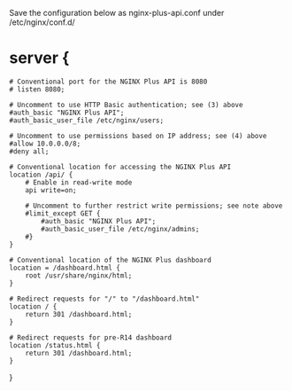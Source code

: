 Save the configuration below as nginx-plus-api.conf under /etc/nginx/conf.d/

# server {
    # Conventional port for the NGINX Plus API is 8080
    # listen 8080;

    # Uncomment to use HTTP Basic authentication; see (3) above
    #auth_basic "NGINX Plus API";
    #auth_basic_user_file /etc/nginx/users;

    # Uncomment to use permissions based on IP address; see (4) above
    #allow 10.0.0.0/8;
    #deny all;

    # Conventional location for accessing the NGINX Plus API 
    location /api/ {
        # Enable in read-write mode
        api write=on;

        # Uncomment to further restrict write permissions; see note above
        #limit_except GET {
            #auth_basic "NGINX Plus API";
            #auth_basic_user_file /etc/nginx/admins;
        #}
    }

    # Conventional location of the NGINX Plus dashboard
    location = /dashboard.html {
        root /usr/share/nginx/html;
    }

    # Redirect requests for "/" to "/dashboard.html"
    location / {
        return 301 /dashboard.html;
    }

    # Redirect requests for pre-R14 dashboard
    location /status.html {
        return 301 /dashboard.html;
    }
}
